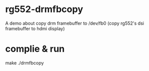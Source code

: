 # rg552-drmfbcopy
A demo about copy drm framebuffer to /dev/fb0 (copy rg552's dsi framebuffer to hdmi display)

# complie & run

make
./drmfbcopy
